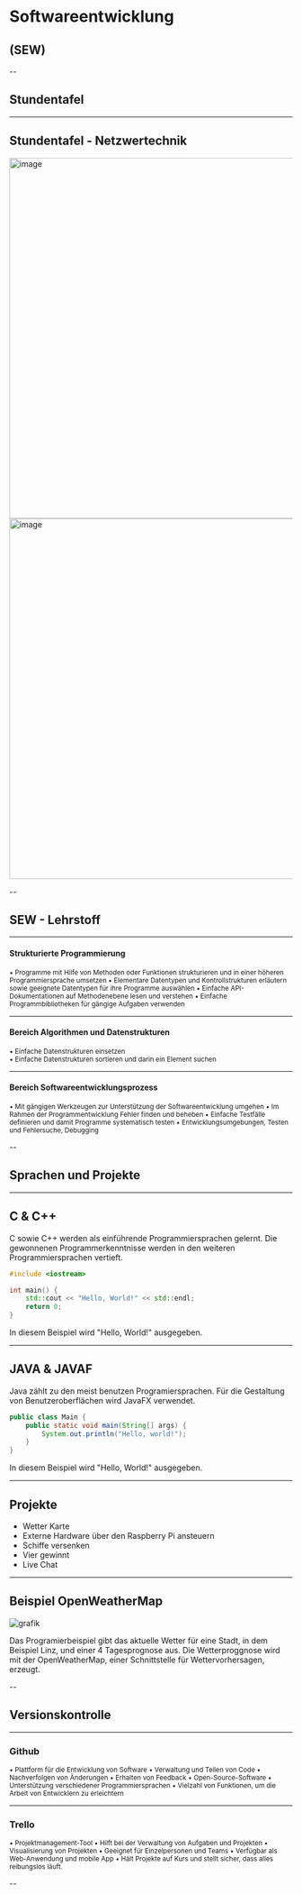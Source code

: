 # Softwareentwicklung 
<h2>(SEW) </h2> 


--

## Stundentafel

---

## Stundentafel - Netzwertechnik

<img width="640" alt="image" src="https://user-images.githubusercontent.com/95867717/207616319-1fd10300-4f59-4b58-a9a9-49dd9a6c5cfd.png">
<img width="640" alt="image" src="https://user-images.githubusercontent.com/95867717/207616421-d062a7f1-9ea2-4e8a-9411-672eae5f12d2.png">

--

## SEW - Lehrstoff  

---

#### Strukturierte Programmierung 
<p style='text-align: left;'> 
<small>• Programme mit Hilfe von Methoden oder Funktionen strukturieren und in einer höheren Programmiersprache umsetzen </small>
<small>• Elementare Datentypen und Kontrollstrukturen erläutern sowie geeignete Datentypen für ihre Programme auswählen </small>
<small>• Einfache API-Dokumentationen auf Methodenebene lesen und verstehen </small>
<small>• Einfache Programmbibliotheken für gängige Aufgaben verwenden </small>

</p>

---

#### Bereich Algorithmen und Datenstrukturen
<p style='text-align: left;'> 
<small>• Einfache Datenstrukturen einsetzen </small> <br>
<small>• Einfache Datenstrukturen sortieren und darin ein Element suchen </small>
</p>

---

#### Bereich Softwareentwicklungsprozess
<p style='text-align: left;'> 
<small>• Mit gängigen Werkzeugen zur Unterstützung der Softwareentwicklung umgehen </small>
<small>• Im Rahmen der Programmentwicklung Fehler finden und beheben </small>
<small>• Einfache Testfälle definieren und damit Programme systematisch testen </small>
<small>• Entwicklungsumgebungen, Testen und Fehlersuche, Debugging </small>
</p>

--

## Sprachen und Projekte

---

## C & C++
C sowie C++ werden als einführende Programmiersprachen gelernt. Die gewonnenen Programmerkenntnisse werden in den weiteren Programmiersprachen vertieft.

```c++ 
#include <iostream>

int main() {
    std::cout << "Hello, World!" << std::endl;
    return 0;
}


```
In diesem Beispiel wird "Hello, World!" ausgegeben.

---

## JAVA & JAVAF
Java zählt zu den meist benutzen Programiersprachen. Für die Gestaltung von Benutzeroberflächen wird JavaFX verwendet.


```java
public class Main {
    public static void main(String[] args) {
        System.out.println("Hello, world!");
    }
}

```
In diesem Beispiel wird "Hello, World!" ausgegeben.

---

## Projekte

- Wetter Karte  
- Externe Hardware über den Raspberry Pi ansteuern 
- Schiffe versenken 
- Vier gewinnt
- Live Chat 
 

---

## Beispiel OpenWeatherMap

![grafik](https://user-images.githubusercontent.com/95867710/205023958-8122f4f9-732a-48dd-914d-a0525dc643bd.png)

Das Programierbeispiel gibt das aktuelle Wetter für eine Stadt, in dem Beispiel Linz, und einer 4 Tagesprognose aus. Die Wetterproggnose wird mit der OpenWeatherMap, einer Schnittstelle für Wettervorhersagen, erzeugt.

--

## Versionskontrolle

---

### Github

<p style='text-align: left;'> 
<small> 
• Plattform für die Entwicklung von Software
• Verwaltung und Teilen von Code
• Nachverfolgen von Änderungen
• Erhalten von Feedback
• Open-Source-Software
• Unterstützung verschiedener Programmiersprachen
• Vielzahl von Funktionen, um die Arbeit von Entwicklern zu erleichtern
</small>
</p>

---

### Trello

<p style='text-align: left;'> 
<small> 
• Projektmanagement-Tool
• Hilft bei der Verwaltung von Aufgaben und Projekten
• Visualisierung von Projekten
• Geeignet für Einzelpersonen und Teams
• Verfügbar als Web-Anwendung und mobile App
• Hält Projekte auf Kurs und stellt sicher, dass alles reibungslos läuft.
</small>
</p>
--

